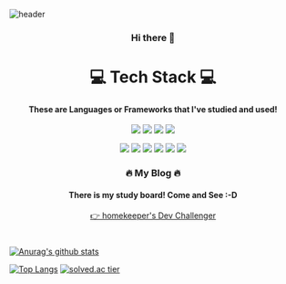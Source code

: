 ![header](https://capsule-render.vercel.app/api?type=waving&color=a5d89f&text=%20runru1030%20%20&height=200&fontSize=80&fontColor=576154&animation=fadeIn&fontAlign=70)
<h3 align="center">Hi there 👋</h2>    
<h1 align="center">💻 Tech Stack 💻</h1>
<h4 align="center">These are Languages or Frameworks that I've studied and used!</h4>


<p align="center"><img src="https://img.shields.io/badge/JavaSCript-F7DF1E?style=flat-square&logo=JavaScript&logoColor=white"/></a>
<img src="https://img.shields.io/badge/CSS3-1572B6?style=flat-square&logo=CSS3&logoColor=white"/></a>
<img src="https://img.shields.io/badge/Python-3776AB?style=flat-square&logo=Python&logoColor=white"/></a>
<img src="https://img.shields.io/badge/Kotlin-095D5?style=flat-square&logo=Kotlin&logoColor=white"/></a></p>  

<p align="center"><img src="https://img.shields.io/badge/React-61DAFB?style=flat-square&logo=React&logoColor=white"/></a>
<img src="https://img.shields.io/badge/Unity-000000?style=flat-square&logo=Unity&logoColor=white"/></a>
<img src="https://img.shields.io/badge/Node.js-339933?style=flat-square&logo=Node.js&logoColor=white"/></a>
<img src="https://img.shields.io/badge/Express-000000?style=flat-square&logo=Express&logoColor=white"/></a>
<img src="https://img.shields.io/badge/Tensorflow-FF6F00?style=flat-square&logo=Tensorflow&logoColor=white"/></a>
<img src="https://img.shields.io/badge/Android Studio-3DDC84?style=flat-square&logo=Android-Studio&logoColor=white"/></a></p>  




<h3 align="center">🔥 My Blog 🔥</h3>  
<h4 align="center">There is my study board! Come and See :-D</h4>

[<p align="center">👉 homekeeper's Dev Challenger</p>](https://keeper.tistory.com/)




<h1></h1>


[![Anurag's github stats](https://github-readme-stats.vercel.app/api?username=runru1030&show_icons=true&theme=gotham)](https://github.com/runru1030/github-readme-stats)  


[![Top Langs](https://github-readme-stats.vercel.app/api/top-langs/?username=runru1030&layout=compact&theme=gotham)](https://github.com/runru1030/github-readme-stats)
[![solved.ac tier](http://mazassumnida.wtf/api/v2/generate_badge?boj=runru)](https://solved.ac/runru)
